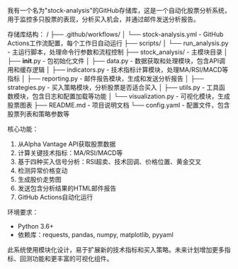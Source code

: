 我有一个名为"stock-analysis"的GitHub存储库，这是一个自动化股票分析系统，用于监控多只股票的表现，分析买入机会，并通过邮件发送分析报告。

存储库结构：
/
├── .github/workflows/
│   └── stock-analysis.yml - GitHub Actions工作流配置，每个工作日自动运行
├── scripts/
│   └── run_analysis.py - 主运行脚本，处理命令行参数和流程控制
├── stock_analysis/ - 主模块目录
│   ├── __init__.py - 包初始化文件
│   ├── data.py - 数据获取和处理模块，包含API调用和缓存逻辑
│   ├── indicators.py - 技术指标计算模块，处理MA/RSI/MACD等指标
│   ├── reporting.py - 邮件报告模块，生成和发送分析报告
│   ├── strategies.py - 买入策略模块，分析股票是否适合买入
│   ├── utils.py - 工具函数模块，包含日志和配置加载等功能
│   └── visualization.py - 可视化模块，生成股票图表
├── README.md - 项目说明文档
└── config.yaml - 配置文件，包含股票列表和策略参数等

核心功能：
1. 从Alpha Vantage API获取股票数据
2. 计算关键技术指标：MA/RSI/MACD等
3. 基于四种买入信号分析：RSI超卖、技术回调、价格位置、黄金交叉
4. 检测异常价格变动
5. 生成股价走势图
6. 发送包含分析结果的HTML邮件报告
7. GitHub Actions自动化运行

环境要求：
- Python 3.6+
- 依赖库：requests, pandas, numpy, matplotlib, pyyaml

此系统使用模块化设计，易于扩展新的技术指标和买入策略。未来计划增加更多指标、回测功能和更丰富的可视化组件。

